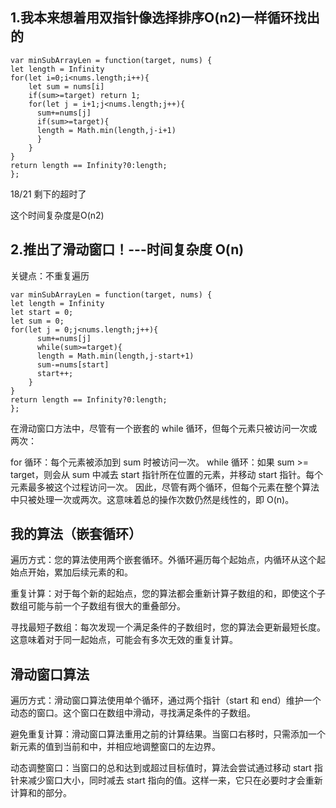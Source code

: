 ## 1.我本来想着用双指针像选择排序O(n2)一样循环找出的

```code
var minSubArrayLen = function(target, nums) {
let length = Infinity
for(let i=0;i<nums.length;i++){
    let sum = nums[i]
    if(sum>=target) return 1;
    for(let j = i+1;j<nums.length;j++){
      sum+=nums[j]
      if(sum>=target){
      length = Math.min(length,j-i+1)
      }
    }
}
return length == Infinity?0:length;
};
```
18/21 剩下的超时了

这个时间复杂度是O(n2)

## 2.推出了滑动窗口！---时间复杂度 O(n)
关键点：不重复遍历

```code
var minSubArrayLen = function(target, nums) {
let length = Infinity
let start = 0;
let sum = 0;
for(let j = 0;j<nums.length;j++){
      sum+=nums[j]
      while(sum>=target){
      length = Math.min(length,j-start+1)
      sum-=nums[start]
      start++;
    }
}
return length == Infinity?0:length;
};
```

在滑动窗口方法中，尽管有一个嵌套的 while 循环，但每个元素只被访问一次或两次：

for 循环：每个元素被添加到 sum 时被访问一次。
while 循环：如果 sum >= target，则会从 sum 中减去 start 指针所在位置的元素，并移动 start 指针。每个元素最多被这个过程访问一次。
因此，尽管有两个循环，但每个元素在整个算法中只被处理一次或两次。这意味着总的操作次数仍然是线性的，即 O(n)。


## 我的算法（嵌套循环）
遍历方式：您的算法使用两个嵌套循环。外循环遍历每个起始点，内循环从这个起始点开始，累加后续元素的和。

重复计算：对于每个新的起始点，您的算法都会重新计算子数组的和，即使这个子数组可能与前一个子数组有很大的重叠部分。

寻找最短子数组：每次发现一个满足条件的子数组时，您的算法会更新最短长度。这意味着对于同一起始点，可能会有多次无效的重复计算。

## 滑动窗口算法
遍历方式：滑动窗口算法使用单个循环，通过两个指针（start 和 end）维护一个动态的窗口。这个窗口在数组中滑动，寻找满足条件的子数组。

避免重复计算：滑动窗口算法重用之前的计算结果。当窗口右移时，只需添加一个新元素的值到当前和中，并相应地调整窗口的左边界。

动态调整窗口：当窗口的总和达到或超过目标值时，算法会尝试通过移动 start 指针来减少窗口大小，同时减去 start 指向的值。这样一来，它只在必要时才会重新计算和的部分。
